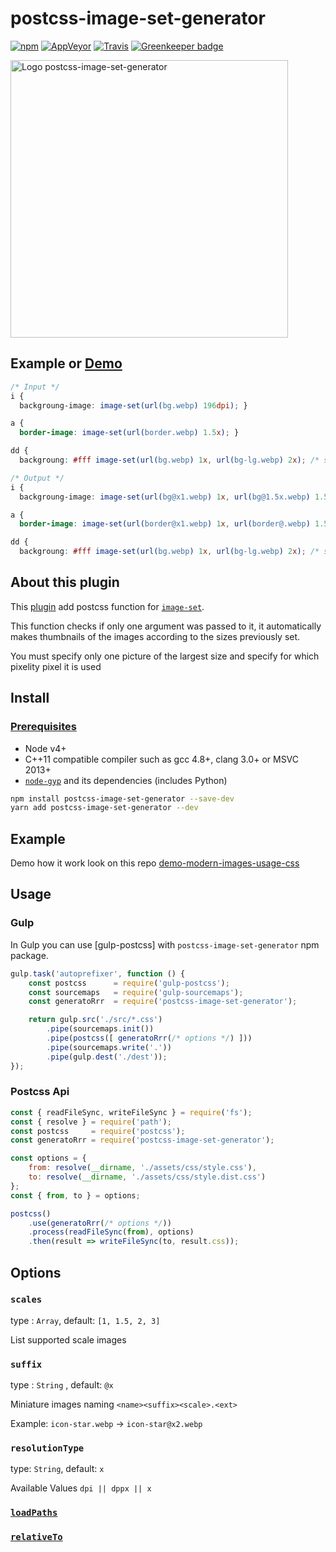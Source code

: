 # postcss-image-set-generator

[![npm](https://img.shields.io/npm/v/postcss-image-set-generator.svg)](https://www.npmjs.com/package/postcss-image-set-generator)
[![AppVeyor](https://img.shields.io/appveyor/ci/retyui/postcss-image-set-generator.svg?label=win)](https://ci.appveyor.com/project/retyui/postcss-image-set-generator)
[![Travis](https://img.shields.io/travis/retyui/postcss-image-set-generator.svg?label=unix)](https://travis-ci.org/retyui/postcss-image-set-generator)
[![Greenkeeper badge](https://badges.greenkeeper.io/retyui/postcss-image-set-generator.svg)](https://greenkeeper.io/)

<img src="https://pp.userapi.com/c639816/v639816614/29dff/vPg0nxoXBBM.jpg" width="444" alt="Logo postcss-image-set-generator">

## Example or [Demo](https://github.com/retyui/demo-modern-images-usage-css)
```css
/* Input */
i {
  backgroung-image: image-set(url(bg.webp) 196dpi); }

a {
  border-image: image-set(url(border.webp) 1.5x); }

dd {
  backgroung: #fff image-set(url(bg.webp) 1x, url(bg-lg.webp) 2x); /* skiped */ }

/* Output */
i {
  backgroung-image: image-set(url(bg@x1.webp) 1x, url(bg@1.5x.webp) 1.5x, url(bg.webp) 2x); }

a {
  border-image: image-set(url(border@x1.webp) 1x, url(border@.webp) 1.5x); }

dd {
  backgroung: #fff image-set(url(bg.webp) 1x, url(bg-lg.webp) 2x); /* skiped */ }
```

## About this plugin
This [plugin](https://github.com/retyui/postcss-image-set-generator) add postcss function for [`image-set`](https://drafts.csswg.org/css-images-3/#image-set-notation).

This function checks if only one argument was passed to it, it automatically makes thumbnails of the images according to the sizes previously set.

You must specify only one picture of the largest size and specify for which pixelity pixel it is used

## Install
### [Prerequisites](http://sharp.dimens.io/en/stable/install/#prerequisites)
- Node v4+
- C++11 compatible compiler such as gcc 4.8+, clang 3.0+ or MSVC 2013+
- [`node-gyp`](https://github.com/nodejs/node-gyp#installation) and its dependencies (includes Python)
```bash
npm install postcss-image-set-generator --save-dev
yarn add postcss-image-set-generator --dev
```

## Example
Demo how it work look on this repo [demo-modern-images-usage-css](https://github.com/retyui/demo-modern-images-usage-css)

## Usage

### Gulp

In Gulp you can use [gulp-postcss] with `postcss-image-set-generator` npm package.

```js
gulp.task('autoprefixer', function () {
    const postcss      = require('gulp-postcss');
    const sourcemaps   = require('gulp-sourcemaps');
    const generatoRrr  = require('postcss-image-set-generator');

    return gulp.src('./src/*.css')
        .pipe(sourcemaps.init())
        .pipe(postcss([ generatoRrr(/* options */) ]))
        .pipe(sourcemaps.write('.'))
        .pipe(gulp.dest('./dest'));
});
```
### Postcss Api
```js
const { readFileSync, writeFileSync } = require('fs');
const { resolve } = require('path');
const postcss     = require('postcss');
const generatoRrr = require('postcss-image-set-generator');

const options = {
	from: resolve(__dirname, './assets/css/style.css'),
	to: resolve(__dirname, './assets/css/style.dist.css')
};
const { from, to } = options;

postcss()
	.use(generatoRrr(/* options */))
	.process(readFileSync(from), options)
	.then(result => writeFileSync(to, result.css));
```
## Options

### `scales`
type : `Array`, default: `[1, 1.5, 2, 3]`

List supported scale images

### `suffix`
type : `String` , default: `@x`

Miniature images naming `<name><suffix><scale>.<ext>`

Example: `icon-star.webp` -> `icon-star@x2.webp`

### `resolutionType`
type: `String`, default: `x`

Available Values `dpi || dppx || x`

### [`loadPaths`](https://github.com/borodean/assets#loadpaths)
### [`relativeTo`](https://github.com/borodean/assets#relativeto)
